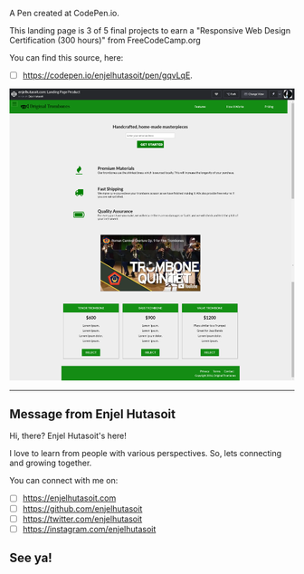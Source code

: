 A Pen created at CodePen.io. 

This landing page is 3 of 5 final projects to earn a "Responsive Web Design Certification (300 hours)" from FreeCodeCamp.org

You can find this source, here:
- [ ] https://codepen.io/enjelhutasoit/pen/gqvLqE.



![alt text](https://github.com/enjelhutasoit/landing-page/blob/master/codepen.io_enjelhutasoit-Product%20Landing%20Page-_full_gqvLqE(Laptop%20with%20HiDPI%20screen).png)

------------------------------------------------------------------------------------------------
Message from Enjel Hutasoit
------------------------------------------------------------------------------------------------

Hi, there?
Enjel Hutasoit's here!

I love to learn from people with various perspectives.
So, lets connecting and growing together.

You can connect with me on:
- [ ] https://enjelhutasoit.com 
- [ ] https://github.com/enjelhutasoit
- [ ] https://twitter.com/enjelhutasoit 
- [ ] https://instagram.com/enjelhutasoit 

See ya!
------------------------------------------------------------------------------------------------
